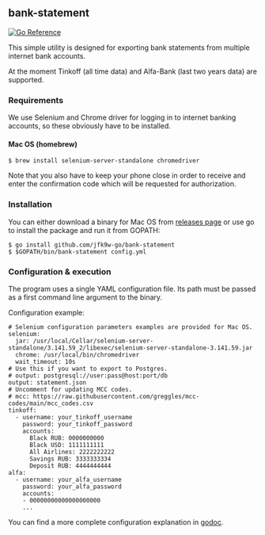 ## bank-statement

[![Go Reference](https://pkg.go.dev/badge/github.com/jfk9w-go/bank-statement.svg)](https://pkg.go.dev/github.com/jfk9w-go/bank-statement)

This simple utility is designed for exporting bank statements from
multiple internet bank accounts.

At the moment Tinkoff (all time data) and Alfa-Bank (last two years data) are supported.

### Requirements

We use Selenium and Chrome driver for logging in to internet banking accounts,
so these obviously have to be installed. 

#### Mac OS (homebrew)
```code:bash
$ brew install selenium-server-standalone chromedriver
```

Note that you also have to keep your phone close in order 
to receive and enter the confirmation code which will be requested for authorization.

### Installation

You can either download a binary for Mac OS from [releases page](https://github.com/jfk9w-go/bank-statement/releases)
or use go to install the package and run it from GOPATH:
```code:bash
$ go install github.com/jfk9w-go/bank-statement
$ $GOPATH/bin/bank-statement config.yml
```

### Configuration & execution

The program uses a single YAML configuration file. Its path must be passed as
a first command line argument to the binary.

Configuration example:
```code:yaml
# Selenium configuration parameters examples are provided for Mac OS.
selenium:
  jar: /usr/local/Cellar/selenium-server-standalone/3.141.59_2/libexec/selenium-server-standalone-3.141.59.jar
  chrome: /usr/local/bin/chromedriver
  wait_timeout: 10s
# Use this if you want to export to Postgres.
# output: postgresql://user:pass@host:port/db
output: statement.json
# Uncomment for updating MCC codes.
# mcc: https://raw.githubusercontent.com/greggles/mcc-codes/main/mcc_codes.csv
tinkoff:
  - username: your_tinkoff_username
    password: your_tinkoff_password
    accounts:
      Black RUB: 0000000000
      Black USD: 1111111111
      All Airlines: 2222222222
      Savings RUB: 3333333334
      Deposit RUB: 4444444444
alfa:
  - username: your_alfa_username
    password: your_alfa_password
    accounts:
    - 00000000000000000000
    ...
```

You can find a more complete configuration explanation in [godoc](https://pkg.go.dev/github.com/jfk9w-go/bank-statement).